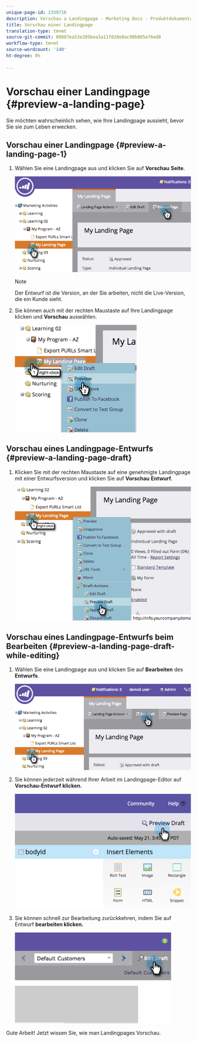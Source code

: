 ```yaml
---
unique-page-id: 2359716
description: Vorschau a Landingpage - Marketing Docs - Produktdokumentation
title: Vorschau einer Landingpage
translation-type: tm+mt
source-git-commit: 00887ea53e395bea3a11fd28e0ac98b085ef6ed8
workflow-type: tm+mt
source-wordcount: '140'
ht-degree: 0%

---
```



# Vorschau einer Landingpage {#preview-a-landing-page}

Sie möchten wahrscheinlich sehen, wie Ihre Landingpage aussieht, bevor Sie sie zum Leben erwecken.

## Vorschau einer Landingpage {#preview-a-landing-page-1}

1. Wählen Sie eine Landingpage aus und klicken Sie auf **Vorschau** **Seite**.

   ![](assets/image2014-9-16-16-3a21-3a10.png)

   >[!NOTE]
   >
   >Der Entwurf ist die Version, an der Sie arbeiten, nicht die Live-Version, die ein Kunde sieht.

1. Sie können auch mit der rechten Maustaste auf Ihre Landingpage klicken und **Vorschau** auswählen.

   ![](assets/image2014-9-17-10-3a9-3a49.png)

## Vorschau eines Landingpage-Entwurfs {#preview-a-landing-page-draft}

1. Klicken Sie mit der rechten Maustaste auf eine genehmigte Landingpage mit einer Entwurfsversion und klicken Sie auf **Vorschau** **Entwurf**.

   ![](assets/image2014-9-17-10-3a9-3a56.png)

## Vorschau eines Landingpage-Entwurfs beim Bearbeiten {#preview-a-landing-page-draft-while-editing}

1. Wählen Sie eine Landingpage aus und klicken Sie auf **Bearbeiten** des **Entwurfs**.

   ![](assets/image2014-9-17-10-3a10-3a4.png)

1. Sie können jederzeit während Ihrer Arbeit im Landingpage-Editor auf **Vorschau-Entwurf klicken.**

   ![](assets/image2015-5-21-15-3a48-3a59.png)

1. Sie können schnell zur Bearbeitung zurückkehren, indem Sie auf Entwurf **bearbeiten klicken.**

   ![](assets/image2014-9-17-10-3a10-3a20.png)

Gute Arbeit! Jetzt wissen Sie, wie man Landingpages Vorschau.
